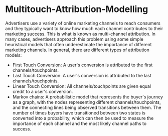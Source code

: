 # Multitouch-Attribution-Modelling
Advertisers use a variety of online marketing channels to reach consumers and they typically want to know how much each channel contributes to their marketing success. This is what is known as multi-channel attribution. In many cases, advertisers approach this problem using some simple heuristical models that often underestimate the importance of different marketing channels. In general, there are different types of attribution models:

- First Touch Conversion: A user's conversion is attributed to the first channels/touchpoints.
- Last Touch Conversion: A user's conversion is attributed to the last channels/touchpoints.
- Linear Touch Conversion: All channels/touchpoints are given equal credit to a user's conversion.
- Markov chains: A probabilistic model that represents the buyer's journey as a graph, with the nodes representing different channels/touchpoints, and the connecting lines being observed transitions between them. The number of times buyers have transitioned between two states is converted into a probability, which can then be used to measure the importance of each channel and the most likely channel paths to success.
